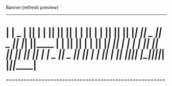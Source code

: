 Banner:(refresh preview)
 _     _  __   __  _______  _______  _   ___  _______ 
| | _ | ||  | |  ||       ||       || | |   ||       |
| || || ||  |_|  ||   _   ||    _  || |_|   ||____   |
|       ||       ||  | |  ||   |_| ||       | ____|  |
|       ||       ||  |_|  ||    ___||___    || ______|
|   _   ||   _   ||       ||   |        |   || |_____ 
|__| |__||__| |__||_______||___|        |___||_______|
====================================================== 
======================================================
 
